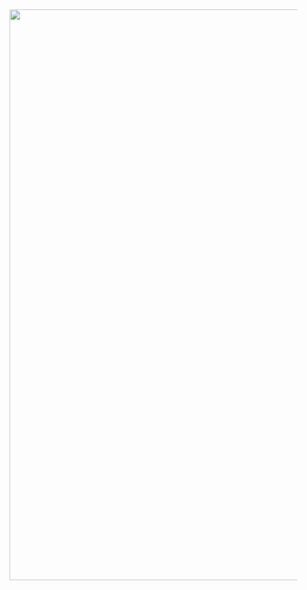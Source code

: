 <div id="header" align="center">
  <img src="https://media.giphy.com/media/3oKIPlBnWRmJH7DcvS/giphy.gif" width="1000"/>
</div>
<!--
**Kale-23/Kale-23** is a ✨ _special_ ✨ repository because its `README.md` (this file) appears on your GitHub profile.

Here are some ideas to get you started:

- 🔭 I’m currently working on ...
- 🌱 I’m currently learning ...
- 👯 I’m looking to collaborate on ...
- 🤔 I’m looking for help with ...
- 💬 Ask me about ...
- 📫 How to reach me: ...
- 😄 Pronouns: ...
- ⚡ Fun fact: ...
-->
